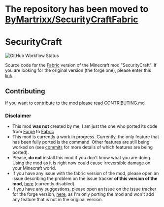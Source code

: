 # The repository has been moved to [ByMartrixx/SecurityCraftFabric](https://github.com/ByMartrixx/SecurityCraftFabric)

SecurityCraft
=============
![GitHub Workflow Status](https://img.shields.io/github/workflow/status/ByMartrixX/SecurityCraft/Java%20CI%20with%20Gradle?style=flat-square)

Source code for the [Fabric](https://fabricmc.net) version of the Minecraft mod "SecurityCraft". If you are looking for the original version (the forge one), please enter this [link](https://github.com/Geforce132/SecurityCraft).

## Contributing
If you want to contribute to the mod please read [CONTRIBUTING.md](https://github.com/ByMartrixx/SecurityCraft/blob/fabric/1.16.2/CONTRIBUTING.md)

### Disclaimer
- This mod **was not** created by me, I am just the one who ported its code from [Forge](https://minecraftforge.net) to [Fabric](https://fabricmc.net)
- This mod is currently a work in progress. Currently, the only feature that has been fully ported is the command. Other features are still being worked on (see [commits](https://github.com/ByMartrixx/SecurityCraft/commits/fabric/1.16.2) for more details of which features are being ported).
- Please, **do not** install this mod if you don't know what you are doing. Using the mod as it is right now could cause irreversible damage on your Minecraft world.
- If you have any issue with the fabric version of the mod, please open an issue describing the problem on the issue tracker **of this version of the mod**, [here](https://github.com/ByMartrixx/SecurityCraft/issues) (currently disabled).
- If you have any suggestions, please open an issue on the issue tracker for the forge version, [here](https://github.com/Geforce132/SecurityCraft/issues), as I'm only porting the mod and won't add any feature that is not in the original version.
